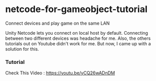 # netcode-for-gameobject-tutorial
 Connect devices and play game on the same LAN
 
Unity Netcode lets you connect on local host by default. Connecting between two different devices was headache for me. Also, the others tutorials out on Youtube didn't work for me. But now, I came up with a solution for this.

### Tutorial 
Check This Video :
https://youtu.be/yCQ26wADnDM
